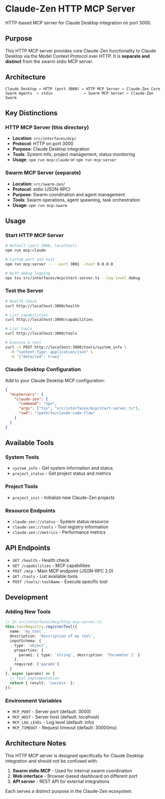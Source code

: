 # Claude-Zen HTTP MCP Server

HTTP-based MCP server for Claude Desktop integration on port 3000.

## Purpose

This HTTP MCP server provides core Claude-Zen functionality to Claude Desktop via the Model Context Protocol over HTTP. It is **separate and distinct** from the swarm stdio MCP server.

## Architecture

```
Claude Desktop ← HTTP (port 3000) ← HTTP MCP Server ← Claude-Zen Core
Swarm Agents  ← stdio              ← Swarm MCP Server ← Claude-Zen Swarm
```

## Key Distinctions

### HTTP MCP Server (this directory)
- **Location**: `src/interfaces/mcp/`
- **Protocol**: HTTP on port 3000
- **Purpose**: Claude Desktop integration
- **Tools**: System info, project management, status monitoring
- **Usage**: `npm run mcp:claude` or `npm run mcp:server`

### Swarm MCP Server (separate)
- **Location**: `src/swarm-zen/`  
- **Protocol**: stdio (JSON-RPC)
- **Purpose**: Swarm coordination and agent management
- **Tools**: Swarm operations, agent spawning, task orchestration
- **Usage**: `npm run mcp:swarm`

## Usage

### Start HTTP MCP Server

```bash
# Default (port 3000, localhost)
npm run mcp:claude

# Custom port and host
npm run mcp:server -- --port 3001 --host 0.0.0.0

# With debug logging
npx tsx src/interfaces/mcp/start-server.ts --log-level debug
```

### Test the Server

```bash
# Health check
curl http://localhost:3000/health

# List capabilities
curl http://localhost:3000/capabilities

# List tools
curl http://localhost:3000/tools

# Execute a tool
curl -X POST http://localhost:3000/tools/system_info \
  -H "Content-Type: application/json" \
  -d '{"detailed": true}'
```

### Claude Desktop Configuration

Add to your Claude Desktop MCP configuration:

```json
{
  "mcpServers": {
    "claude-zen": {
      "command": "npx",
      "args": ["tsx", "src/interfaces/mcp/start-server.ts"],
      "cwd": "/path/to/claude-code-flow"
    }
  }
}
```

## Available Tools

### System Tools
- `system_info` - Get system information and status
- `project_status` - Get project status and metrics

### Project Tools  
- `project_init` - Initialize new Claude-Zen projects

### Resource Endpoints
- `claude-zen://status` - System status resource
- `claude-zen://tools` - Tool registry information
- `claude-zen://metrics` - Performance metrics

## API Endpoints

- `GET /health` - Health check
- `GET /capabilities` - MCP capabilities
- `POST /mcp` - Main MCP endpoint (JSON-RPC 2.0)
- `GET /tools` - List available tools
- `POST /tools/:toolName` - Execute specific tool

## Development

### Adding New Tools

```typescript
// In src/interfaces/mcp/http-mcp-server.ts
this.toolRegistry.registerTool({
  name: 'my_tool',
  description: 'Description of my tool',
  inputSchema: {
    type: 'object',
    properties: {
      param1: { type: 'string', description: 'Parameter 1' }
    },
    required: ['param1']
  }
}, async (params) => {
  // Tool implementation
  return { result: 'success' };
});
```

### Environment Variables

- `MCP_PORT` - Server port (default: 3000)
- `MCP_HOST` - Server host (default: localhost)
- `MCP_LOG_LEVEL` - Log level (default: info)
- `MCP_TIMEOUT` - Request timeout (default: 30000ms)

## Architecture Notes

This HTTP MCP server is designed specifically for Claude Desktop integration and should not be confused with:

1. **Swarm stdio MCP** - Used for internal swarm coordination
2. **Web interface** - Browser-based dashboard on different port
3. **API server** - REST API for external integrations

Each serves a distinct purpose in the Claude-Zen ecosystem.